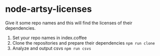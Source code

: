 # node-artsy-licenses
Give it some repo names and this will find the licenses of their dependencies.

1. Set your repo names in index.coffee
2. Clone the repositories and prepare their dependencies `npm run clone`
3. Analyze and output csvs `npm run csvs`